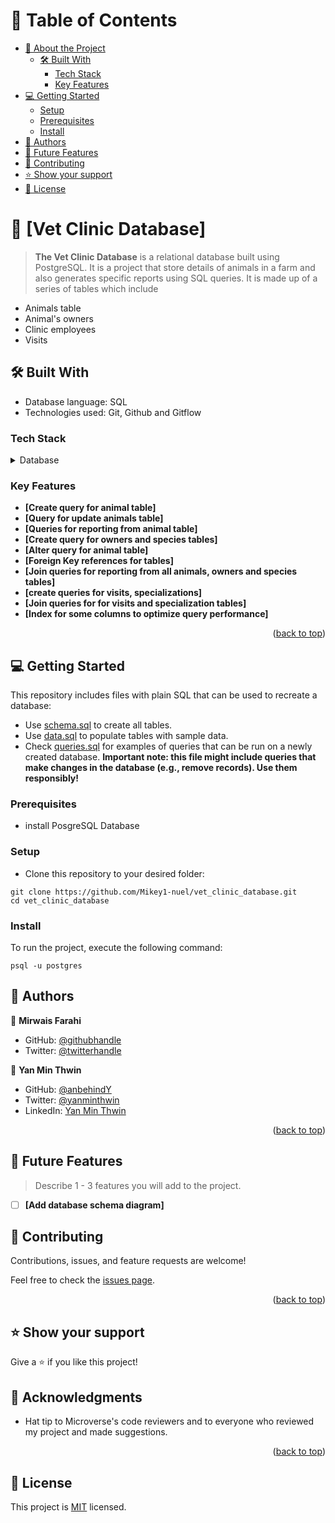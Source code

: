 # 📗 Table of Contents

- [📖 About the Project](#about-project)
  - [🛠 Built With](#built-with)
    - [Tech Stack](#tech-stack)
    - [Key Features](#key-features)
- [💻 Getting Started](#getting-started)
  - [Setup](#setup)
  - [Prerequisites](#prerequisites)
  - [Install](#install)
- [👥 Authors](#authors)
- [🔭 Future Features](#future-features)
- [🤝 Contributing](#contributing)
- [⭐️ Show your support](#support)
- [📝 License](#license)

# 📖 [Vet Clinic Database] <a name="about-project"></a>

> **The Vet Clinic Database** is a relational database built using PostgreSQL. It is a project that store details of animals in a farm and also generates specific reports using SQL queries.
> It is made up of a series of tables which include

- Animals table
- Animal's owners
- Clinic employees
- Visits

## 🛠 Built With <a name="built-with"></a>

- Database language: SQL
- Technologies used: Git, Github and Gitflow

### Tech Stack <a name="tech-stack"></a>

<details>
<summary>Database</summary>
  <ul>
    <li><a href="https://www.postgresql.org/">PostgreSQL</a></li>
  </ul>
</details>

### Key Features <a name="key-features"></a>

- **[Create query for animal table]**
- **[Query for update animals table]**
- **[Queries for reporting from animal table]**
- **[Create query for owners and species tables]**
- **[Alter query for animal table]**
- **[Foreign Key references for tables]**
- **[Join queries for reporting from all animals, owners and species tables]**
- **[create queries for visits, specializations]**
- **[Join queries for for visits and specialization tables]**
- **[Index for some columns to optimize query performance]**

<p align="right">(<a href="#readme-top">back to top</a>)</p>

## 💻 Getting Started <a name="getting-started"></a>

This repository includes files with plain SQL that can be used to recreate a database:

- Use [schema.sql](./schema.sql) to create all tables.
- Use [data.sql](./data.sql) to populate tables with sample data.
- Check [queries.sql](./queries.sql) for examples of queries that can be run on a newly created database. **Important note: this file might include queries that make changes in the database (e.g., remove records). Use them responsibly!**

### Prerequisites

- install PosgreSQL Database

### Setup

- Clone this repository to your desired folder:

```
git clone https://github.com/Mikey1-nuel/vet_clinic_database.git
cd vet_clinic_database
```

### Install

To run the project, execute the following command:

```
psql -u postgres
```

## 👥 Authors <a name="authors"></a>

👤 **Mirwais Farahi**

- GitHub: [@githubhandle](https://github.com/mirwaisfarahi)
- Twitter: [@twitterhandle](https://twitter.com/farahi92)

👤 **Yan Min Thwin**

- GitHub: [@anbehindY](https://github.com/anbehindY)
- Twitter: [@yanminthwin](https://twitter.com/yanminthwin)
- LinkedIn: [Yan Min Thwin](https://www.linkedin.com/in/yan-min-thwin/)

<p align="right">(<a href="#readme-top">back to top</a>)</p>

## 🔭 Future Features <a name="future-features"></a>

> Describe 1 - 3 features you will add to the project.

- [ ] **[Add database schema diagram]**

## 🤝 Contributing <a name="contributing"></a>

Contributions, issues, and feature requests are welcome!

Feel free to check the [issues page](../../issues/).

<p align="right">(<a href="#readme-top">back to top</a>)</p>

## ⭐️ Show your support <a name="support"></a>

Give a ⭐️ if you like this project!

## 🙏 Acknowledgments <a name="acknowledgements"></a>

- Hat tip to Microverse's code reviewers and to everyone who reviewed my project and made suggestions.

<p align="right">(<a href="#readme-top">back to top</a>)</p>

## 📝 License <a name="license"></a>

This project is [MIT](./LICENSE) licensed.

